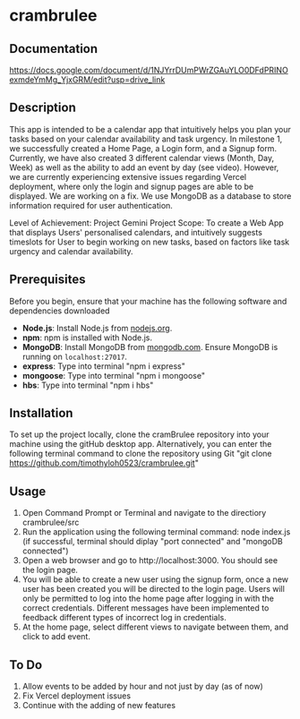 # crambrulee
 
## Documentation
 
https://docs.google.com/document/d/1NJYrrDUmPWrZGAuYLO0DFdPRINOexmdeYmMg_YjxGRM/edit?usp=drive_link


## Description


This app is intended to be a calendar app that intuitively helps you plan your tasks based on your calendar availability and task urgency.
In milestone 1, we successfully created a Home Page, a Login form, and a Signup form.
Currently, we have also created 3 different calendar views (Month, Day, Week) as well as the ability to add an event by day (see video).
However, we are currently experiencing extensive issues regarding Vercel deployment, where only the login and signup pages are able to be displayed. We are working on a fix.
We use MongoDB as a database to store information required for user authentication.
 
Level of Achievement: Project Gemini
Project Scope: To create a Web App that displays Users' personalised calendars, and intuitively suggests timeslots for User to begin working on new tasks, based on factors like task urgency and calendar availability.

## Prerequisites


Before you begin, ensure that your machine has the following software and dependencies downloaded


- **Node.js**: Install Node.js from [nodejs.org](https://nodejs.org/).
- **npm**: npm is installed with Node.js.
- **MongoDB**: Install MongoDB from [mongodb.com](https://www.mongodb.com/). Ensure MongoDB is running on `localhost:27017`.
- **express**: Type into terminal "npm i express"
- **mongoose**: Type into terminal "npm i mongoose"
- **hbs**: Type into terminal "npm i hbs"


## Installation


To set up the project locally, clone the cramBrulee repository into your machine using the gitHub desktop app.
Alternatively, you can enter the following terminal command to clone the repository using Git
"git clone https://github.com/timothyloh0523/crambrulee.git"


## Usage


1. Open Command Prompt or Terminal and navigate to the directiory crambrulee/src
2. Run the application using the following terminal command: node index.js (if successful, terminal should diplay "port connected" and "mongoDB connected")
3. Open a web browser and go to http://localhost:3000. You should see the login page.
4. You will be able to create a new user using the signup form, once a new user has been created you will be directed to the login page. Users will only be permitted to log into the home page after logging in with the correct credentials. Different messages have been implemented to feedback different types of incorrect log in credentials.
5. At the home page, select different views to navigate between them, and click to add event.


## To Do


1. Allow events to be added by hour and not just by day (as of now)
2. Fix Vercel deployment issues
3. Continue with the adding of new features
